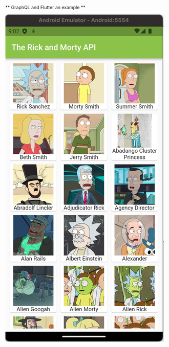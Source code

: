 ** GraphQL and Flutter an example **

![](https://github.com/CodingFlutter/flutter_graphql/blob/main/assets/pics/pic1.png)
